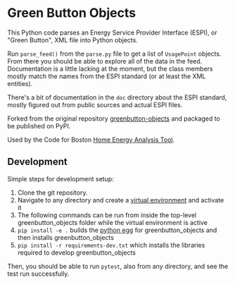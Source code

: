 # Green Button Objects

This Python code parses an Energy Service Provider Interface
(ESPI), or "Green Button", XML file into Python objects.

Run `parse_feed()` from the `parse.py` file to get a list of `UsagePoint`
objects.  From there you should be able to explore all of the data in the
feed.  Documentation is a little lacking at the moment, but the class
members mostly match the names from the ESPI standard (or at least the XML
entities).

There's a bit of documentation in the `doc` directory about the ESPI
standard, mostly figured out from public sources and actual ESPI files.

Forked from the original repository [greenbutton-objects](https://github.com/asciipip/greenbutton-python)
and packaged to be published on PyPI.

Used by the Code for Boston [Home Energy Analysis Tool](https://github.com/codeforboston/home-energy-analysis-tool).


## Development
Simple steps for development setup:

1. Clone the git repository.
3. Navigate to any directory and create a [virtual environment](https://docs.python.org/3/library/venv.html#creating-virtual-environments) and activate it
4. The following commands can be run from inside the top-level greenbutton_objects folder while the virtual environment is active
2. `pip install -e .` builds the [python egg](https://stackoverflow.com/questions/2051192/what-is-a-python-egg) for greenbutton_objects and then installs greenbutton_objects
3. `pip install -r requirements-dev.txt` which installs the libraries required to develop greenbutton_objects

Then, you should be able to run `pytest`, also from any directory, and see the test run successfully.